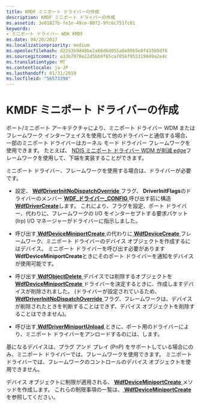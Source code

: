 ```yaml
---
title: KMDF ミニポート ドライバーの作成
description: KMDF ミニポート ドライバーの作成
ms.assetid: 3e01827b-fe1e-49ce-8072-9fc6c751fc01
keywords:
- ミニポート ドライバー WDK KMDF
ms.date: 04/20/2017
ms.localizationpriority: medium
ms.openlocfilehash: d2253b9d48be2a68d6d055a0e89b5e0f43385df6
ms.sourcegitcommit: a33b7978e22d5bb9f65ca7056f955319049a2e4c
ms.translationtype: MT
ms.contentlocale: ja-JP
ms.lasthandoff: 01/31/2019
ms.locfileid: "56573398"
---
```

# <a name="creating-kmdf-miniport-drivers"></a>KMDF ミニポート ドライバーの作成





ポート/ミニポート アーキテクチャにより、ミニポート ドライバー WDM またはフレームワーク インターフェイスを使用して他のドライバーと通信する場合、一部のミニポート ドライバーはカーネル モード ドライバー フレームワークを使用できます。 たとえば、 [NDIS ミニポート ドライバー WDM が削減 edge](https://msdn.microsoft.com/library/windows/hardware/ff565954)フレームワークを使用して、下端を実装することができます。

ミニポート ドライバー、フレームワークを使用する場合は、ドライバーが必要です。

-   設定、 [ **WdfDriverInitNoDispatchOverride** ](https://msdn.microsoft.com/library/windows/hardware/ff551303)フラグ、 **DriverInitFlags**のドライバーのメンバー [ **WDF\_ドライバー\_CONFIG** ](https://msdn.microsoft.com/library/windows/hardware/ff551300)呼び出す前に構造[ **WdfDriverCreate**](https://msdn.microsoft.com/library/windows/hardware/ff547175)します。 これにより、フラグを設定、ポート ドライバー、代わりに、フレームワークの I/O をインターセプトする要求パケット (Irp) I/O マネージャーがドライバーに指示しました。

-   呼び出す[ **WdfDeviceMiniportCreate** ](https://msdn.microsoft.com/library/windows/hardware/ff546802)の代わりに[ **WdfDeviceCreate** ](https://msdn.microsoft.com/library/windows/hardware/ff545926)フレームワーク、ミニポート ドライバーのデバイス オブジェクトを作成するにはデバイス。 ミニポート ドライバーを呼び出す必要があります**WdfDeviceMiniportCreate**ときにそのポート ドライバーを通知をデバイスが使用可能です。

-   呼び出す[ **WdfObjectDelete** ](https://msdn.microsoft.com/library/windows/hardware/ff548734)デバイスでは削除するオブジェクトを[ **WdfDeviceMiniportCreate** ](https://msdn.microsoft.com/library/windows/hardware/ff546802)ドライバーを決定するときに、作成しますデバイスが削除されました。 (ドライバーが設定されているため、 [ **WdfDriverInitNoDispatchOverride** ](https://msdn.microsoft.com/library/windows/hardware/ff551303)フラグ、フレームワークは、デバイスが削除されたときを判断することはできず、デバイス オブジェクトを削除することはできません)。

-   呼び出す[ **WdfDriverMiniportUnload** ](https://msdn.microsoft.com/library/windows/hardware/ff547193)ときに、ポート用のドライバーにより、ミニポート ドライバーをアンロードするのには、します。

基になるデバイスは、プラグ アンド プレイ (PnP) をサポートしている場合にのみ、ミニポート ドライバーでは、フレームワークを使用できます。 ミニポート ドライバーでは、フレームワークのコントロールのデバイス オブジェクトを使用できません。

デバイス オブジェクトに制限が適用される、 [ **WdfDeviceMiniportCreate** ](https://msdn.microsoft.com/library/windows/hardware/ff546802)メソッドを作成します。 これらの制限事項の一覧は、[ **WdfDeviceMiniportCreate**](https://msdn.microsoft.com/library/windows/hardware/ff546802)を参照してください。

 

 





